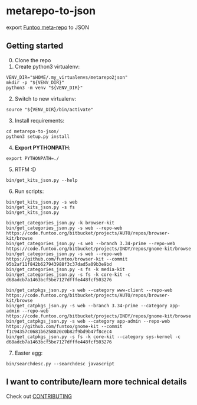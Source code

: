# metarepo-to-json
export [Funtoo meta-repo](https://github.com/funtoo/meta-repo) to JSON

## Getting started
0. Clone the repo
1. Create python3 virtualenv:
```
VENV_DIR="$HOME/.my_virtualenvs/metarepo2json"
mkdir -p "${VENV_DIR}"
python3 -m venv "${VENV_DIR}"
```
2. Switch to new virtualenv:
```
source "${VENV_DIR}/bin/activate"
```
3. Install requirements:
```
cd metarepo-to-json/
python3 setup.py install
```
4. **Export PYTHONPATH**:
```
export PYTHONPATH=./
```
5. RTFM :D
```
bin/get_kits_json.py --help
```
6. Run scripts:
```
bin/get_kits_json.py -s web
bin/get_kits_json.py -s fs
bin/get_kits_json.py
```
```
bin/get_categories_json.py -k browser-kit
bin/get_categories_json.py -s web --repo-web https://code.funtoo.org/bitbucket/projects/AUTO/repos/browser-kit/browse
bin/get_categories_json.py -s web --branch 3.34-prime --repo-web https://code.funtoo.org/bitbucket/projects/INDY/repos/gnome-kit/browse
bin/get_categories_json.py -s web --repo-web https://github.com/funtoo/browser-kit --commit 95b2af11f842b627943988f3c37dad5a09b3e9bd
bin/get_categories_json.py -s fs -k media-kit
bin/get_categories_json.py -s fs -k core-kit -c d68adcb7a1463bcf5be7127dfffe448fcf503276
```
```
bin/get_catpkgs_json.py -s web --category www-client --repo-web https://code.funtoo.org/bitbucket/projects/AUTO/repos/browser-kit/browse
bin/get_catpkgs_json.py -s web --branch 3.34-prime --category app-admin --repo-web https://code.funtoo.org/bitbucket/projects/INDY/repos/gnome-kit/browse
bin/get_catpkgs_json.py -s web --category app-admin --repo-web https://github.com/funtoo/gnome-kit --commit f1c94357c0681b6258020c0b82f9bd9b47f8cec4
bin/get_catpkgs_json.py -s fs -k core-kit --category sys-kernel -c d68adcb7a1463bcf5be7127dfffe448fcf503276
```
7. Easter egg:
```
bin/searchdesc.py --searchdesc javascript
```

## I want to contribute/learn more technical details
Check out [CONTRIBUTING](CONTRIBUTING.md)
